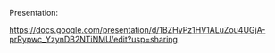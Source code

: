 Presentation:

https://docs.google.com/presentation/d/1BZHyPz1HV1ALuZou4UGjA-prRypwc_YzynDB2NTiNMU/edit?usp=sharing
